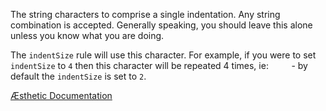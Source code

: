 The string characters to comprise a single indentation. Any string combination is accepted. Generally speaking, you should leave this alone unless you know what you are doing.

The `indentSize` rule will use this character. For example, if you were to set `indentSize` to `4` then this character will be repeated 4 times, ie: `    ` - by default the `indentSize` is set to `2`.


[Æsthetic Documentation](https://æsthetic.dev/rules/global/indentChar/)

